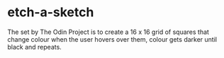 # etch-a-sketch
The set by The Odin Project is to create a 16 x 16 grid of squares that change colour when the user hovers over them, colour gets darker until black and repeats.